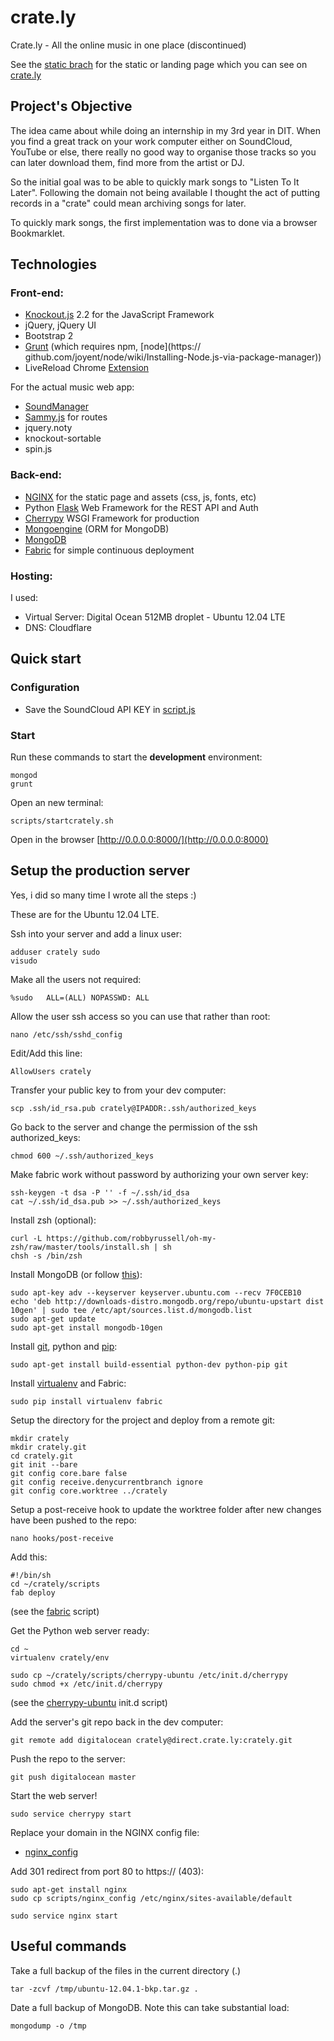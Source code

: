 # crate.ly

Crate.ly - All the online music in one place (discontinued)

See the [static brach](https://github.com/gianpaj/crately/tree/static) for the static  or landing page which you can see on [crate.ly](http://crate.ly)<br/>

## Project's Objective

The idea came about while doing an internship in my 3rd year in DIT. When you find a great track on your work computer either on SoundCloud, YouTube or else, there really no good way to organise those tracks so you can later download them, find more from the artist or DJ.

So the initial goal was to be able to quickly mark songs to "Listen To It Later". Following the domain not being available I thought the act of putting records in a "crate" could mean archiving songs for later.

To quickly mark songs, the first implementation was to done via a browser Bookmarklet.

## Technologies

### Front-end:

- [Knockout.js](knockoutjs.com) 2.2 for the JavaScript Framework
- jQuery, jQuery UI
- Bootstrap 2
- [Grunt](http://gruntjs.com) (which requires npm, [node](https://
github.com/joyent/node/wiki/Installing-Node.js-via-package-manager))
- LiveReload Chrome [Extension](https://chrome.google.com/webstore/detail/livereload/jnihajbhpnppcggbcgedagnkighmdlei)

For the actual music web app:

- [SoundManager](http://www.schillmania.com/projects/soundmanager2/)
- [Sammy.js](http://sammyjs.org/) for routes
- jquery.noty
- knockout-sortable
- spin.js

### Back-end:

- [NGINX](https://www.digitalocean.com/community/articles/how-to-install-nginx-on-ubuntu-12-04-lts-precise-pangolin) for the static page and assets (css, js, fonts, etc)
- Python [Flask](http://flask.pocoo.org/) Web Framework for the REST API and Auth
- [Cherrypy](http://www.cherrypy.org/) WSGI Framework for production
- [Mongoengine](http://mongoengine.org/) (ORM for MongoDB)
- [MongoDB](https://www.mongodb.org/)
- [Fabric](http://fabfile.org/) for simple continuous deployment

### Hosting:

I used:

- Virtual Server: Digital Ocean 512MB droplet - Ubuntu 12.04 LTE
- DNS: Cloudflare

## Quick start

### Configuration

- Save the SoundCloud API KEY in [script.js](/listentoitlater/static/js/script.js)


### Start

Run these commands to start the **development** environment:

	mongod
	grunt

Open an new terminal:

	scripts/startcrately.sh

Open in the browser [http://0.0.0.0:8000/](http://0.0.0.0:8000)


## Setup the production server

Yes, i did so many time I wrote all the steps :)

These are for the Ubuntu 12.04 LTE.

Ssh into your server and add a linux user:

	adduser crately sudo
	visudo

Make all the users not required:

	%sudo   ALL=(ALL) NOPASSWD: ALL

Allow the user ssh access so you can use that rather than root:

	nano /etc/ssh/sshd_config

Edit/Add this line:

	AllowUsers crately

Transfer your public key to from your dev computer:

	scp .ssh/id_rsa.pub crately@IPADDR:.ssh/authorized_keys
	
Go back to the server and change the permission of the ssh authorized_keys:

	chmod 600 ~/.ssh/authorized_keys

Make fabric work without password by authorizing your own server key:

	ssh-keygen -t dsa -P '' -f ~/.ssh/id_dsa
	cat ~/.ssh/id_dsa.pub >> ~/.ssh/authorized_keys
	
Install zsh (optional):

	curl -L https://github.com/robbyrussell/oh-my-zsh/raw/master/tools/install.sh | sh
	chsh -s /bin/zsh

Install MongoDB (or follow [this](http://docs.mongodb.org/manual/administration/install-on-linux/)):

	sudo apt-key adv --keyserver keyserver.ubuntu.com --recv 7F0CEB10
	echo 'deb http://downloads-distro.mongodb.org/repo/ubuntu-upstart dist 10gen' | sudo tee /etc/apt/sources.list.d/mongodb.list
	sudo apt-get update
	sudo apt-get install mongodb-10gen

Install [git](http://git-scm.com/), python and [pip](http://www.pip-installer.org/):

	sudo apt-get install build-essential python-dev python-pip git

Install [virtualenv](http://www.virtualenv.org/) and Fabric:

	sudo pip install virtualenv fabric

Setup the directory for the project and deploy from a remote git:

	mkdir crately
	mkdir crately.git
	cd crately.git
	git init --bare
	git config core.bare false
	git config receive.denycurrentbranch ignore
	git config core.worktree ../crately

Setup a post-receive hook to update the worktree folder after new changes have been pushed to the repo:

	nano hooks/post-receive
	
Add this:

	#!/bin/sh
	cd ~/crately/scripts
	fab deploy

(see the [fabric](/scripts/fabfile.py) script)

Get the Python web server ready:

	cd ~
	virtualenv crately/env
	
	sudo cp ~/crately/scripts/cherrypy-ubuntu /etc/init.d/cherrypy
	sudo chmod +x /etc/init.d/cherrypy

(see the [cherrypy-ubuntu](/scripts/cherrypy-ubuntu) init.d script)
	
Add the server's git repo back in the dev computer:

	git remote add digitalocean crately@direct.crate.ly:crately.git

Push the repo to the server:

	git push digitalocean master

Start the web server!

	sudo service cherrypy start
	
Replace your domain in the NGINX config file:

- [nginx_config](/scripts/nginx_config)

Add 301 redirect from port 80 to https:// (403):

	sudo apt-get install nginx
	sudo cp scripts/nginx_config /etc/nginx/sites-available/default
	
	sudo service nginx start

## Useful commands

Take a full backup of the files in the current directory (.)

	tar -zcvf /tmp/ubuntu-12.04.1-bkp.tar.gz .
	
Date a full backup of MongoDB. Note this can take substantial load:

	mongodump -o /tmp